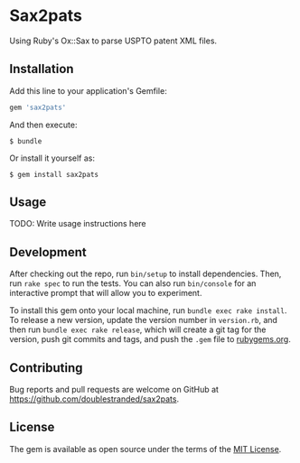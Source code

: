 # Sax2pats

Using Ruby's Ox::Sax to parse USPTO patent XML files.

## Installation

Add this line to your application's Gemfile:

```ruby
gem 'sax2pats'
```

And then execute:

    $ bundle

Or install it yourself as:

    $ gem install sax2pats

## Usage

TODO: Write usage instructions here

## Development

After checking out the repo, run `bin/setup` to install dependencies. Then, run `rake spec` to run the tests. You can also run `bin/console` for an interactive prompt that will allow you to experiment.

To install this gem onto your local machine, run `bundle exec rake install`. To release a new version, update the version number in `version.rb`, and then run `bundle exec rake release`, which will create a git tag for the version, push git commits and tags, and push the `.gem` file to [rubygems.org](https://rubygems.org).

## Contributing

Bug reports and pull requests are welcome on GitHub at https://github.com/doublestranded/sax2pats.


## License

The gem is available as open source under the terms of the [MIT License](http://opensource.org/licenses/MIT).
